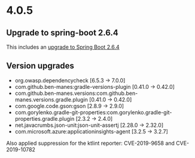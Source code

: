# 4.0.5

## Upgrade to spring-boot 2.6.4

This includes an [upgrade to Spring Boot 2.6.4](https://github.com/spring-projects/spring-boot/releases/tag/v2.6.4)

## Version upgrades
- org.owasp.dependencycheck [6.5.3 -> 7.0.0]
- com.github.ben-manes:gradle-versions-plugin [0.41.0 -> 0.42.0]
- com.github.ben-manes.versions:com.github.ben-manes.versions.gradle.plugin [0.41.0 -> 0.42.0]
- com.google.code.gson:gson [2.8.9 -> 2.9.0]
- com.gorylenko.gradle-git-properties:com.gorylenko.gradle-git-properties.gradle.plugin [2.3.2 -> 2.4.0]
- net.javacrumbs.json-unit:json-unit-assertj [2.28.0 -> 2.32.0]
- com.microsoft.azure:applicationinsights-agent [3.2.5 -> 3.2.7]

Also applied suppression for the ktlint reporter: CVE-2019-9658 and CVE-2019-10782
